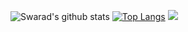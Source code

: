 ![Swarad's github stats](https://github-readme-stats.vercel.app/api?username=supersonic19)
[![Top Langs](https://github-readme-stats.vercel.app/api/top-langs/?username=supersonic19)](https://github.com/supersonic19/github-readme-stats)
![](https://img.shields.io/badge/Code-Python-informational?style=flat&logo=<LOGO_NAME>&logoColor=white&color=2bbc8a)


